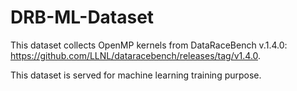 # DRB-ML-Dataset
This dataset collects OpenMP kernels from DataRaceBench v.1.4.0: https://github.com/LLNL/dataracebench/releases/tag/v1.4.0.

This dataset is served for machine learning training purpose.
